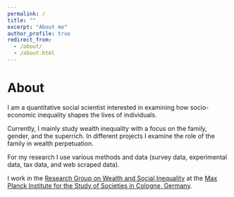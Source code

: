 ```yaml
---
permalink: /
title: ""
excerpt: "About me"
author_profile: true
redirect_from: 
  - /about/
  - /about.html
---
```




About
======
I am a quantitative social scientist interested in examining how socio-economic inequality shapes the lives of individuals.

Currently, I mainly study wealth inequality with a focus on the family, gender, and the superrich. In different projects I examine the role of the family in wealth perpetuation.

For my research I use various methods and data (survey data, experimental data, tax data, and web scraped data).


I work in the [Research Group on Wealth and Social Inequality](https://www.mpifg.de/research/wealth-and-social-inequality) at the [Max Planck Institute for the Study of Societies in Cologne, Germany](https://mpifg.de).



